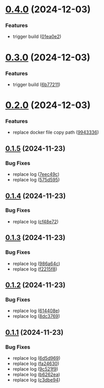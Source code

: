 # [0.4.0](https://github.com/digitalkcxm/ms-campaign/compare/v0.3.0...v0.4.0) (2024-12-03)


### Features

* trigger build ([01ea0e2](https://github.com/digitalkcxm/ms-campaign/commit/01ea0e20952d8f88b212359362a3f40ad37c2fda))

# [0.3.0](https://github.com/digitalkcxm/ms-campaign/compare/v0.2.0...v0.3.0) (2024-12-03)


### Features

* trigger build ([6b77211](https://github.com/digitalkcxm/ms-campaign/commit/6b77211766aea1ba76e34bcd90ddcd49a6d94180))

# [0.2.0](https://github.com/digitalkcxm/ms-campaign/compare/v0.1.5...v0.2.0) (2024-12-03)


### Features

* replace docker file copy path ([9943336](https://github.com/digitalkcxm/ms-campaign/commit/9943336190fadf710f8982f54d50c010432edc55))

## [0.1.5](https://github.com/digitalkcxm/ms-campaign/compare/v0.1.4...v0.1.5) (2024-11-23)


### Bug Fixes

* replace log ([7eec49c](https://github.com/digitalkcxm/ms-campaign/commit/7eec49cabe2e8214999931ac13592a09693d9b16))
* replace log ([575d595](https://github.com/digitalkcxm/ms-campaign/commit/575d59527a805e40aa02b495054e4e85fd8021c4))

## [0.1.4](https://github.com/digitalkcxm/ms-campaign/compare/v0.1.3...v0.1.4) (2024-11-23)


### Bug Fixes

* replace log ([cf48e72](https://github.com/digitalkcxm/ms-campaign/commit/cf48e725f4c9f9ae1eedcb6f0fb29e10b1173388))

## [0.1.3](https://github.com/digitalkcxm/ms-campaign/compare/v0.1.2...v0.1.3) (2024-11-23)


### Bug Fixes

* replace log ([986a64c](https://github.com/digitalkcxm/ms-campaign/commit/986a64c13a3269867a9b13fe2bb4b25ceba0af01))
* replace log ([f2215f8](https://github.com/digitalkcxm/ms-campaign/commit/f2215f885af6a09977350c0c0eaf42b361ef76c5))

## [0.1.2](https://github.com/digitalkcxm/ms-campaign/compare/v0.1.1...v0.1.2) (2024-11-23)


### Bug Fixes

* replace log ([614408e](https://github.com/digitalkcxm/ms-campaign/commit/614408e1e02b26088f639b73830155f6d67d0c19))
* replace log ([8dc3769](https://github.com/digitalkcxm/ms-campaign/commit/8dc376955e56f42df0f3fdd5874d9af4fff284a9))

## [0.1.1](https://github.com/digitalkcxm/ms-campaign/compare/v0.1.0...v0.1.1) (2024-11-23)


### Bug Fixes

* replace log ([6d5d969](https://github.com/digitalkcxm/ms-campaign/commit/6d5d969a6d840237121575afbe6c769fbfc7152c))
* replace log ([fa24630](https://github.com/digitalkcxm/ms-campaign/commit/fa246301b64354e37fe58c1f165cbdc701396859))
* replace log ([9c521f9](https://github.com/digitalkcxm/ms-campaign/commit/9c521f9c03af2a9ab376bdb92ccceb2820256efb))
* replace log ([b6262ea](https://github.com/digitalkcxm/ms-campaign/commit/b6262ea933224a016548b7781ddcd8eddf10cc4f))
* replace log ([c3dbe94](https://github.com/digitalkcxm/ms-campaign/commit/c3dbe9436d6f71f924a8b1f8534a294b69150bb3))
